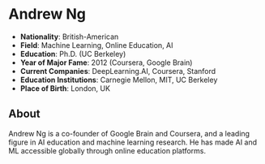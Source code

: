 # Andrew Ng

- **Nationality**: British-American
- **Field**: Machine Learning, Online Education, AI
- **Education**: Ph.D. (UC Berkeley)
- **Year of Major Fame**: 2012 (Coursera, Google Brain)
- **Current Companies**: DeepLearning.AI, Coursera, Stanford
- **Education Institutions**: Carnegie Mellon, MIT, UC Berkeley
- **Place of Birth**: London, UK

## About
Andrew Ng is a co-founder of Google Brain and Coursera, and a leading figure in AI education and machine learning research. He has made AI and ML accessible globally through online education platforms.
